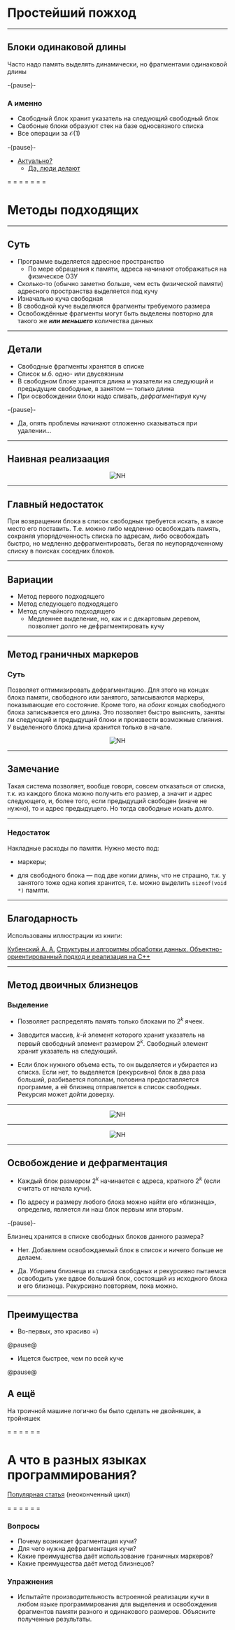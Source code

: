 <span id="slides-title" hidden>Куча</span>

# Простейший пожход

- - - - - -

Блоки одинаковой длины
----------------------

Часто надо память выделять динамически, но фрагментами одинаковой длины

-{pause}-

### А именно

* Свободный блок хранит указатель на следующий свободный блок
* Свобоные блоки образуют стек на базе односвязного списка
* Все операции за $\mathcal{O}(1)$

-{pause}-

* [Актуально?](https://ru.cppreference.com/w/cpp/memory/allocator)
    * [Да, люди делают](https://codereview.stackexchange.com/q/82869)

= = = = = = =

# Методы подходящих

- - - - - - -

## Суть

* Программе выделяется адресное пространство
    * По мере обращения к памяти, адреса начинают отображаться на физическое ОЗУ
* Сколько-то (обычно заметно больше, чем есть физической памяти) адресного пространства выделяется под кучу
* Изначально куча свободная
* В свободной куче выделяются фрагменты требуемого размера
* Освобождённые фрагменты могут быть выделены повторно для такого же ***или меньшего*** количества данных

- - - - - - -

## Детали

* Свободные фрагменты хранятся в списке
* Список м.б. одно- или двусвязным
* В свободном блоке хранится длина и указатели на следующий и
  предыдущие свободные, в занятом — только длина
* При освобождении блоки надо сливать, *дефрагментируя* кучу

-{pause}-

* Да, опять проблемы начинают отложенно сказываться при удалении...

- - - - - -

## Наивная реализаация

<div style="text-align: center;">

![NH](images/09.naiveheap.png) <!--.element: style="width: 80%;" -->

</div>

- - - - - -

## Главный недостаток

При возвращении блока в список свободных требуется искать, в какое
место его поставить. Т.е. можно либо медленно освобождать память,
сохраняя упорядоченность списка по адресам, либо освобождать быстро, но
медленно дефрагментировать, бегая по неупорядоченному списку в поисках
соседних блоков.

- - - - - -

## Вариации

* Метод первого подходящего
* Метод следующего подходящего
* Метод случайного подходящего
    * Медленнее выделение, но, как и с декартовым деревом, позволяет долго не дефрагментировать кучу

- - - - - -

Метод граничных маркеров
------------------------

### Суть

Позволяет оптимизировать дефрагментацию. Для этого на концах блока
памяти, свободного или занятого, записываются маркеры, показывающие его
состояние. Кроме того, на *обоих* концах свободного блока записывается
его длина. Это позволяет быстро выяснить, заняты ли следующий и
предыдущий блоки и произвести возможные слияния. У выделенного блока
длина хранится только в начале.

<div style="text-align: center;">

![NH](images/09.bordermarkers.png) <!--.element: style="width: 80%;" -->

</div>

- - - - - -

## Замечание

Такая система позволяет, вообще говоря, совсем отказаться от списка,
т.к. из каждого блока можно получить его размер, а значит и адрес
следующего, и, более того, если предыдущий свободен (иначе не нужно), то
и адрес предыдущего. Но тогда свободные искать долго.


- - - - - -

### Недостаток

Накладные расходы по памяти. Нужно место под:

* маркеры;

* для свободного блока — под две копии длины, что не страшно, т.к. у
  занятого тоже одна копия хранится, т.е. можно выделить
  `sizeof(void *)` памяти.

- - - - - -

## Благодарность

Использованы иллюстрации из книги:

[Кубенский А. А.](http://edu.ifmo.ru/teacher/125566/)
[Структуры и алгоритмы обработки данных. Объектно-ориентированный подход и реализация на C++](https://books.google.ru/books?isbn=5941575068)

- - - - - -

Метод двоичных близнецов
------------------------

### Выделение

-   Позволяет распределять память только блоками по $2^k$
    ячеек.

-   Заводится массив, $k$-й элемент которого хранит указатель на первый
    свободный элемент размером $2^k$. Свободный элемент хранит указатель
    на следующий.

-   Если блок нужного объема есть, то он выделяется и убирается из
    списка. Если нет, то выделяется (рекурсивно) блок в два раза
    больший, разбивается пополам, половина предоставляется программе, а
    её близнец отправляется в список свободных. Рекурсия может дойти
    доверху.

- - - - - -

<div style="text-align: center;">

![NH](images/09.freetwins.svg) <!--.element: style="width: 80%;" -->

</div>

- - - - - -

<div style="text-align: center;">

![NH](images/09.twins.png) <!--.element: style="width: 80%;" -->

</div>

- - - - - -

## Освобождение и дефрагментация

-   Каждый блок размером $2^k$ начинается с адреса, кратного $2^k$ (если
    считать от начала кучи).

-   По адресу и размеру любого блока можно найти его
    «близнеца», определив, является ли наш блок первым или вторым.

-{pause}-

Близнец хранится в списке свободных блоков данного размера?

-   Нет. Добавляем освобождаемый блок в список и ничего больше не
    делаем.

-   Да. Убираем близнеца из списка свободных и рекурсивно пытаемся
    освободить уже вдвое больший блок, состоящий из исходного блока и
    его близнеца. Рекурсивно повторяем, пока можно.

- - - - - -

## Преимущества

- Во-первых, это красиво =)

@pause@

- Ищется быстрее, чем по всей куче

@pause@

## А ещё

На троичной машине логично бы было сделать не двойняшек, а тройняшек

= = = = = =

# А что в разных языках программирования?

[Популярная статья](https://habr.com/ru/post/489360/) (неоконченный цикл)

= = = = = =

### Вопросы

* Почему возникает фрагментация кучи?
* Для чего нужна дефрагментация кучи?
* Какие преимущества даёт использование граничных маркеров?
* Какие преимущества даёт метод близнецов?

### Упражнения

* Испытайте производительность встроенной реализации кучи в любом языке программирования для выделения и освобождения фрагментов памяти разного и одинакового размеров. Объясните полученные результаты.
